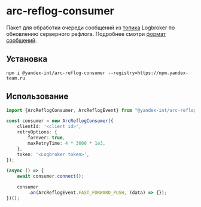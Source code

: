 # arc-reflog-consumer

Пакет для обработки очереди сообщений из [топика] Logbroker по обновлению серверного рефлога.
Подробнее смотри [формат сообщений].

## Установка

```console
npm i @yandex-int/arc-reflog-consumer --registry=https://npm.yandex-team.ru
```

## Использование

```ts
import {ArcReflogConsumer, ArcReflogEvent} from "@yandex-int/arc-reflog-consumer";

const consumer = new ArcReflogConsumer({
    clientId: '<client id>',
    retryOptions: {
        forever: true,
        maxRetryTime: 4 * 3600 * 1e3,
    },
    token: '<Logbroker token>',
});

(async () => {
    await consumer.connect();

    consumer
        .on(ArcReflogEvent.FAST_FORWARD_PUSH, (data) => {});
})();
```

[топика]: https://lb.yandex-team.ru/lbkx/accounts/arc/production/arcadia-reflog
[формат сообщений]: https://a.yandex-team.ru/arc/trunk/arcadia/arc/api/public/message.proto?rev=7248112
